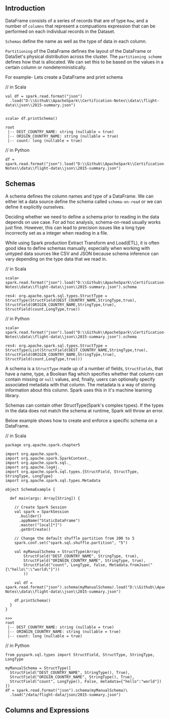 ## Introduction
DataFrame consists of a series of records that are of type `Row`, and a number of `columns` that represent a compuations expression that can be performed on each individual records in the Dataset.

`Schemas` define the name as well as the type of data in each column.

`Partitioning` of the DataFrame defines the layout of the DataFrame or DataSet's physical distribution across the cluster. The `partitioning scheme` defines how that is allocated. We can set this to be based on the values in a certain column or nondeterministically.

For example- Lets create a DataFrame and print schema

// in Scala
```
val df = spark.read.format("json")
  .load("D:\\Github\\ApacheSpark\\Certification-Notes\\data\\flight-data\\json\\2015-summary.json")


scala> df.printSchema()

root
 |-- DEST_COUNTRY_NAME: string (nullable = true)
 |-- ORIGIN_COUNTRY_NAME: string (nullable = true)
 |-- count: long (nullable = true)
```

// in Python
```
df = spark.read.format("json").load("D:\\Github\\ApacheSpark\\Certification-Notes\\data\\flight-data\\json\\2015-summary.json")
```

## Schemas  
A schema defines the column names and type of a DataFrame. We can either let a data source define the schema called `schema-on-read` or we can define it explicitly ourselves.

Deciding whether we need to define a schema prior to reading in the data depends on use case. For ad hoc analysis, schema-on-read usually works just fine. However, this can lead to precision issues like a long type incorrectly set as a integer when reading in a file.

While using Spark production Extract Transform and Load(ETL), it is often good idea to define schemas manually, especially when working with untyped data sources like CSV and JSON because schema inference can vary depending on the type data that we read in.

// in Scala
```
scala> spark.read.format("json").load("D:\\Github\\ApacheSpark\\Certification-Notes\\data\\flight-data\\json\\2015-summary.json").schema

res4: org.apache.spark.sql.types.StructType = StructType(StructField(DEST_COUNTRY_NAME,StringType,true), StructField(ORIGIN_COUNTRY_NAME,StringType,true), StructField(count,LongType,true))

```

// in Python
```
scala> spark.read.format("json").load("D:\\Github\\ApacheSpark\\Certification-Notes\\data\\flight-data\\json\\2015-summary.json").schema

res4: org.apache.spark.sql.types.StructType = StructType(List(StructField(DEST_COUNTRY_NAME,StringType,true), StructField(ORIGIN_COUNTRY_NAME,StringType,true), StructField(count,LongType,true)))
```

A schema is a `StructType` made up of a number of fields, `StructFields`, that have a name, type, a Boolean flag which specifies whether that column can contain missing or `null` values, and, finally, users can optionally specify associated metadata with that column. The metadata is a way of storing information about this column. Spark uses this in it's machine learning library.

Schemas can contain other StructType(Spark's complex types). If the types in the data does not match the schema at runtime, Spark will throw an error.

Below example shows how to create and enforce a specific schema on a DataFrame.

// in Scala
```
package org.apache.spark.chapter5

import org.apache.spark._
import org.apache.spark.SparkContext._
import org.apache.spark.sql._
import org.apache.log4j._
import org.apache.spark.sql.types.{StructField, StructType, StringType, LongType}
import org.apache.spark.sql.types.Metadata

object SchemaExample {

  def main(args: Array[String]) {
   
    // Create Spark Session
    val spark = SparkSession
      .builder()
      .appName("StaticDataFrame")
      .master("local[*]")
      .getOrCreate()
      
    // Change the default shuffle partition from 200 to 5
    spark.conf.set("spark.sql.shuffle.partition", "5")
    
    val myManualSchema = StructType(Array(
        StructField("DEST_COUNTRY_NAME", StringType, true),
        StructField("ORINGIN_COUNTRY_NAME", StringType, true),
        StructField("count", LongType, false, Metadata.fromJson("{\"hello\":\"world\"}"))
        ))
    
    val df = spark.read.format("json").schema(myManualSchema).load("D:\\Github\\ApacheSpark\\Certification-Notes\\data\\flight-data\\json\\2015-summary.json") 
    
    df.printSchema()  
  }
}

>>>
root
 |-- DEST_COUNTRY_NAME: string (nullable = true)
 |-- ORINGIN_COUNTRY_NAME: string (nullable = true)
 |-- count: long (nullable = true)

```

// in Python
```
from pyspark.sql.types import StructField, StructType, StringType, LongType

myManualSchema = StructType([
  StructField("DEST_COUNTRY_NAME", StringType(), True),
  StructField("ORIGIN_COUNTRY_NAME", StringType(), True),
  StructField("count", LongType(), False, metadata={"hello":"world"})
])
df = spark.read.format("json").schema(myManualSchema)\
  .load("/data/flight-data/json/2015-summary.json")
```

## Columns and Expressions
